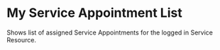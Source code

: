 # My Service Appointment List

Shows list of assigned Service Appointments for the logged in Service Resource.
